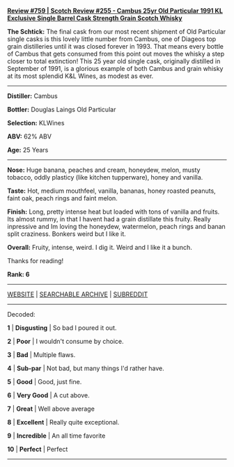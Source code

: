 
[**Review #759 | Scotch Review #255 - Cambus 25yr Old Particular 1991 KL Exclusive Single Barrel Cask Strength Grain Scotch Whisky**]( https://t8ke.review/759-1991-cambus-25-year-old-old-particular-kl-exclusive-single-barrel-cask-strength-grain-scotch-whisky/)

**The Schtick:** The final cask from our most recent shipment of Old Particular single casks is this lovely little number from Cambus, one of Diageos top grain distilleries until it was closed forever in 1993. That means every bottle of Cambus that gets consumed from this point out moves the whisky a step closer to total extinction! This 25 year old single cask, originally distilled in September of 1991, is a glorious example of both Cambus and grain whisky at its most splendid K&amp;L Wines, as modest as ever. 

-----

**Distiller:** Cambus

**Bottler:** Douglas Laings Old Particular

**Selection:** KLWines

**ABV:**  62% ABV

**Age:** 25 Years 

-----

**Nose:**   Huge banana, peaches and cream, honeydew, melon, musty tobacco, oddly plasticy (like kitchen tupperware), honey and vanilla.

**Taste:** Hot, medium mouthfeel, vanilla, bananas, honey roasted peanuts, faint oak, peach rings and faint melon. 

**Finish:** Long, pretty intense heat but loaded with tons of vanilla and fruits. Its almost rummy, in that I havent had a grain distillate this fruity. Really inpressive and Im loving the honeydew, watermelon, peach rings and banan split craziness. Bonkers weird but I like it.

**Overall:** Fruity, intense, weird. I dig it. Weird and I like it a bunch. 

Thanks for reading!

**Rank: 6**



-----

[WEBSITE](https://t8ke.review) | [SEARCHABLE ARCHIVE](https://t8ke.review/review-archive/) | [SUBREDDIT](https://reddit.com/r/t8kereviews)

-----

Decoded:

**1** | **Disgusting** | So bad I poured it out.

**2** | **Poor** | I wouldn't consume by choice.

**3** | **Bad** | Multiple flaws.

**4** | **Sub-par** | Not bad, but many things I'd rather have.

**5** | **Good** | Good, just fine.

**6** | **Very Good** | A cut above.

**7** | **Great** | Well above average

**8** | **Excellent** | Really quite exceptional.

**9** | **Incredible** | An all time favorite

**10** | **Perfect** | Perfect

----

